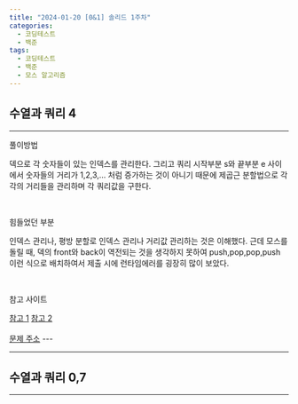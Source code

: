```yaml
---
title: "2024-01-20 [0&1] 솔리드 1주차"
categories:
  - 코딩테스트
  - 백준
tags:
  - 코딩테스트
  - 백준
  - 모스 알고리즘
---
```

<h2>수열과 쿼리 4</h2>

---
<script src="https://gist.github.com/yongari1004/e2f5f7a9fe8beba5c6bafb5569ae48b1.js"></script>
<p>풀이방법</p>
<p>덱으로 각 숫자들이 있는 인덱스를 관리한다. 그리고 쿼리 시작부분 s와 끝부분 e 사이에서 숫자들의 거리가 1,2,3,... 처럼 증가하는 것이 아니기 때문에 제곱근 분할법으로 각각의 거리들을 관리하며 각 쿼리값을 구한다.</p>
<br>
<p>힘들었던 부분</p>
<p>인덱스 관리나, 평방 분할로 인덱스 관리나 거리값 관리하는 것은 이해했다. 근데 모스를 돌릴 때, 덱의 front와 back이 역전되는 것을 생각하지 못하여 push,pop,pop,push 이런 식으로 배치하여서 제출 시에 런타임에러를 굉장히 많이 보았다.</p>
<br>
<p>참고 사이트</p>
<a href="https://justicehui.github.io/ps/2019/10/04/BOJ13546/">참고 1<a>
<a href="https://bloodstrawberry.tistory.com/1122">참고 2<a>
<br><br>
<a href="https://www.acmicpc.net/problem/13546">문제 주소<a>
---
  
---
<h2>수열과 쿼리 0,7</h2>

---
